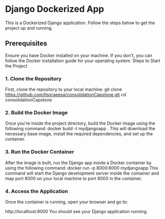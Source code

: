 # Django Dockerized App
This is a Dockerized Django application. Follow the steps below to get the project up and running.

## Prerequisites
Ensure you have Docker installed on your machine. If you don't, you can follow the Docker installation guide for your operating system.
Steps to Start the Project

### 1. Clone the Repository
First, clone the repository to your local machine:
git clone https://github.com/Itssraeesa/consolidationCapstone.git
cd consolidationCapstone

### 2. Build the Docker Image
Once you're inside the project directory, build the Docker image using the following command:
docker build -t mydjangoapp .
This will download the necessary base image, install the required dependencies, and set up the container.

### 3. Run the Docker Container
After the image is built, run the Django app inside a Docker container by using the following command:
docker run -p 8000:8000 mydjangoapp
This command will start the Django development server inside the container and map port 8000 on your local machine to port 8000 in the container.

### 4. Access the Application
Once the container is running, open your browser and go to:

http://localhost:8000
You should see your Django application running.
